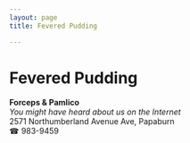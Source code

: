 ```yaml
---
layout: page 
title: Fevered Pudding

---
```



# Fevered Pudding


 **Forceps & Pamlico**  
_You might have heard about us on the Internet_  
2571 Northumberland Avenue Ave, Papaburn  
☎ 983-9459

